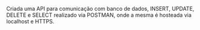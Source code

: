 Criada uma API para comunicação com banco de dados, INSERT, UPDATE, DELETE e SELECT realizado via POSTMAN, onde a mesma é hosteada via localhost e HTTPS.
